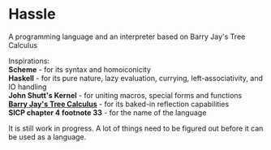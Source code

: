 # Hassle

A programming language and an interpreter based on Barry Jay's Tree Calculus

Inspirations:    
**Scheme** - for its syntax and homoiconicity    
**Haskell** - for its pure nature, lazy evaluation, currying, left-associativity, and IO handling    
**John Shutt's Kernel** - for uniting macros, special forms and functions    
**[Barry Jay's Tree Calculus](https://github.com/barry-jay-personal/tree-calculus)** - for its baked-in reflection capabilities    
**SICP chapter 4 footnote 33** - for the name of the language

It is still work in progress. A lot of things need to be figured out before it can be used as a language.